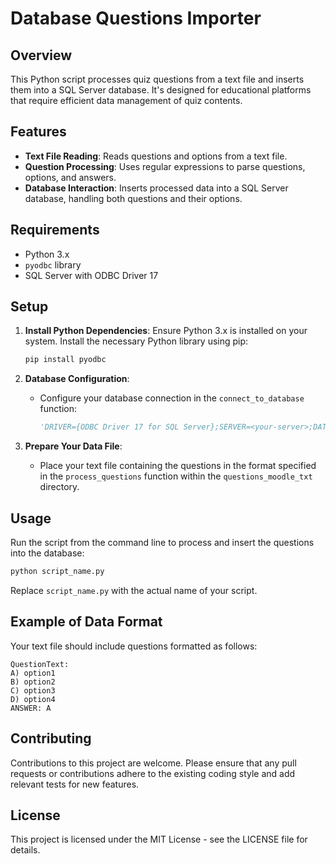 # Database Questions Importer

## Overview
This Python script processes quiz questions from a text file and inserts them into a SQL Server database. It's designed for educational platforms that require efficient data management of quiz contents.

## Features
- **Text File Reading**: Reads questions and options from a text file.
- **Question Processing**: Uses regular expressions to parse questions, options, and answers.
- **Database Interaction**: Inserts processed data into a SQL Server database, handling both questions and their options.

## Requirements
- Python 3.x
- `pyodbc` library
- SQL Server with ODBC Driver 17

## Setup
1. **Install Python Dependencies**:
   Ensure Python 3.x is installed on your system. Install the necessary Python library using pip:
   ```bash
   pip install pyodbc
   ```

2. **Database Configuration**:
   - Configure your database connection in the `connect_to_database` function:
     ```python
     'DRIVER={ODBC Driver 17 for SQL Server};SERVER=<your-server>;DATABASE=<your-database>;UID=<your-username>;PWD=<your-password>;'
     ```

3. **Prepare Your Data File**:
   - Place your text file containing the questions in the format specified in the `process_questions` function within the `questions_moodle_txt` directory.

## Usage
Run the script from the command line to process and insert the questions into the database:
```bash
python script_name.py
```
Replace `script_name.py` with the actual name of your script.

## Example of Data Format
Your text file should include questions formatted as follows:
```
QuestionText: 
A) option1
B) option2
C) option3
D) option4
ANSWER: A
```

## Contributing
Contributions to this project are welcome. Please ensure that any pull requests or contributions adhere to the existing coding style and add relevant tests for new features.

## License
This project is licensed under the MIT License - see the LICENSE file for details.
